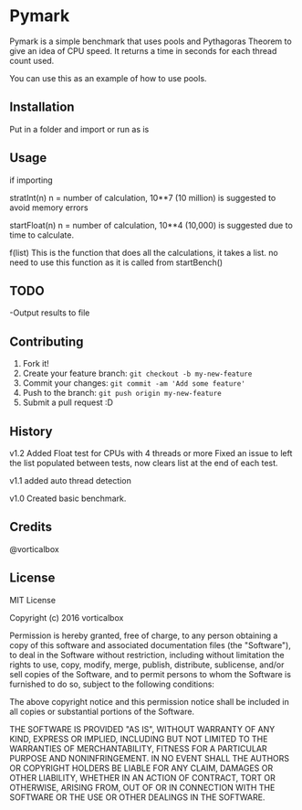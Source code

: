 # Pymark

Pymark is a simple benchmark that uses pools and Pythagoras Theorem to give an idea of CPU speed. It returns a time in seconds for each thread count used. 

You can use this as an example of how to use pools.

## Installation

Put in a folder and import or run as is

## Usage

if importing

stratInt(n)
n = number of calculation, 10**7 (10 million) is suggested to avoid memory errors

startFloat(n)
n = number of calculation, 10**4 (10,000) is suggested due to time to calculate. 

f(list)
This is the function that does all the calculations, it takes a list. no need to use this function as it is called from startBench()

## TODO
-Output results to file

## Contributing

1. Fork it!
2. Create your feature branch: `git checkout -b my-new-feature`
3. Commit your changes: `git commit -am 'Add some feature'`
4. Push to the branch: `git push origin my-new-feature`
5. Submit a pull request :D

## History
v1.2
Added Float test for CPUs with 4 threads or more
Fixed an issue to left the list populated between tests, now clears list at the end of each test.

v1.1
added auto thread detection

v1.0
Created basic benchmark.

## Credits

@vorticalbox

## License

MIT License

Copyright (c) 2016 vorticalbox

Permission is hereby granted, free of charge, to any person obtaining a copy
of this software and associated documentation files (the "Software"), to deal
in the Software without restriction, including without limitation the rights
to use, copy, modify, merge, publish, distribute, sublicense, and/or sell
copies of the Software, and to permit persons to whom the Software is
furnished to do so, subject to the following conditions:

The above copyright notice and this permission notice shall be included in all
copies or substantial portions of the Software.

THE SOFTWARE IS PROVIDED "AS IS", WITHOUT WARRANTY OF ANY KIND, EXPRESS OR
IMPLIED, INCLUDING BUT NOT LIMITED TO THE WARRANTIES OF MERCHANTABILITY,
FITNESS FOR A PARTICULAR PURPOSE AND NONINFRINGEMENT. IN NO EVENT SHALL THE
AUTHORS OR COPYRIGHT HOLDERS BE LIABLE FOR ANY CLAIM, DAMAGES OR OTHER
LIABILITY, WHETHER IN AN ACTION OF CONTRACT, TORT OR OTHERWISE, ARISING FROM,
OUT OF OR IN CONNECTION WITH THE SOFTWARE OR THE USE OR OTHER DEALINGS IN THE
SOFTWARE.

